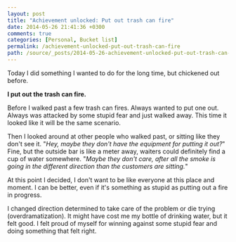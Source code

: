 ```yaml
---
layout: post
title: "Achievement unlocked: Put out trash can fire"
date: 2014-05-26 21:41:36 +0300
comments: true
categories: [Personal, Bucket list]
permalink: /achievement-unlocked-put-out-trash-can-fire
path: /source/_posts/2014-05-26-achievement-unlocked-put-out-trash-can-fire.markdown
---
```


Today I did something I wanted to do for the long time, but chickened out before.

**I put out the trash can fire.**

Before I walked past a few trash can fires. Always wanted to put one out. Always was attacked by some stupid fear and just walked away. This time it looked like it will be the same scenario.

Then I looked around at other people who walked past, or sitting like they don't see it. "*Hey, maybe they don't have the equipment for putting it out?*" Fine, but the outside bar is like a meter away, waiters could definitely find a cup of water somewhere. "*Maybe they don't care, after all the smoke is going in the different direction than the customers are sitting.*"

At this point I decided, I don't want to be like everyone at this place and moment. I can be better, even if it's something as stupid as putting out a fire in progress.

I changed direction determined to take care of the problem or die trying (overdramatization). It might have cost me my bottle of drinking water, but it felt good. I felt proud of myself for winning against some stupid fear and doing something that felt right.

